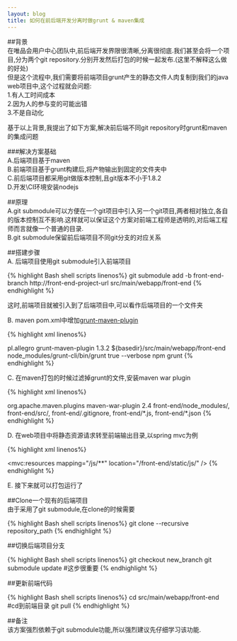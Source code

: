 ```yaml
---
layout: blog
title: 如何在前后端开发分离时做grunt & maven集成
---
```


##背景  
在唯品会用户中心团队中,前后端开发界限很清晰,分离很彻底.我们甚至会将一个项目,分为两个git repository.分别开发然后打包的时候一起发布.(这里不解释这么做的好处)  
但是这个流程中,我们需要将前端项目grunt产生的静态文件人肉复制到我们的java web项目中,这个过程就会问题:  
1.有人工时间成本  
2.因为人的参与变的可能出错  
3.不是自动化  

基于以上背景,我提出了如下方案,解决前后端不同git repository时grunt和maven的集成问题

###解决方案基础  
A.后端项目基于maven  
B.前端项目基于grunt构建后,将产物输出到固定的文件夹中  
C.前后端项目都采用git做版本控制,且git版本不小于1.8.2  
D.开发\CI环境安装nodejs  

##原理  
A.git submodule可以方便在一个git项目中引入另一个git项目,两者相对独立,各自的版本控制互不影响.这样就可以保证这个方案对前端工程师是透明的,对后端工程师而言就像一个普通的目录.  
B.git submodule保留前后端项目不同git分支的对应关系

##搭建步骤  
A. 后端项目使用git submodule引入前端项目

{% highlight Bash shell scripts linenos%}
git submodule add -b front-end-branch http://front-end-project-url   src/main/webapp/front-end
{% endhighlight %}

这时,前端项目就被引入到了后端项目中,可以看作后端项目的一个文件夹

B. maven pom.xml中增加[grunt-maven-plugin](https://github.com/allegro/grunt-maven-plugin)

{% highlight xml linenos%}
<!-- grunt maven plugin负责安装grunt项目和执行grunt命令-->
<plugin>
    <groupId>pl.allegro</groupId>
    <artifactId>grunt-maven-plugin</artifactId>
    <version>1.3.2</version>
    <configuration>
        <gruntBuildDirectory>
            ${basedir}/src/main/webapp/front-end
        </gruntBuildDirectory>
        <gruntExecutable>
            node_modules/grunt-cli/bin/grunt
        </gruntExecutable>
        <runGruntWithNode>
            true
        </runGruntWithNode>
        <gruntOptions>
            <gruntOption>
                --verbose
            </gruntOption>
        </gruntOptions>
    </configuration>
    <executions>
        <execution>
            <goals>
                <goal>npm</goal>
                <goal>grunt</goal>
            </goals>
        </execution>
    </executions>
</plugin>
{% endhighlight %}

C. 在maven打包的时候过滤掉grunt的文件,安装maven war plugin

{% highlight xml linenos%}
<!-- war plugin将引入的grunt源码和前端项目配置环境等无用文件屏蔽-->
<plugin>
    <groupId>org.apache.maven.plugins</groupId>
    <artifactId>maven-war-plugin</artifactId>
    <version>2.4</version>
    <configuration>
        <packagingExcludes>
            front-end/node_modules/,
            front-end/src/,
            front-end/.gitignore,
            front-end/*.js,
            front-end/*.json
        </packagingExcludes>
    </configuration>
</plugin>
{% endhighlight %}

D. 在web项目中将静态资源请求转至前端输出目录,以spring mvc为例

{% highlight xml linenos%}
<bean id="viewResolver" class="org.springframework.web.servlet.view.InternalResourceViewResolver">
<!-- 这里的固定输出目录为前端项目中的static目录-->
  <property name="prefix" value="/front-end/static/" />
  <property name="suffix" value=".html" />
</bean>

<!-- 静态资源映射配置,当然,除了JS,别的也可以,甚至是上面的HTML你也可以这么干-->
<mvc:resources mapping="/js/**" location="/front-end/static/js/" />
{% endhighlight %}

E. 接下来就可以打包运行了

##Clone一个现有的后端项目  
由于采用了git submodule,在clone的时候需要

{% highlight Bash shell scripts linenos%}
git clone --recursive repository_path
{% endhighlight %}

##切换后端项目分支

{% highlight Bash shell scripts linenos%}
git checkout new_branch
git submodule update  #这步很重要
{% endhighlight %}

##更新前端代码

{% highlight Bash shell scripts linenos%}
cd src/main/webapp/front-end #cd到前端目录
git pull
{% endhighlight %}

##备注  
该方案强烈依赖于git submodule功能,所以强烈建议先仔细学习该功能.
